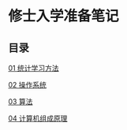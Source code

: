 # 修士入学准备笔记

## 目录

[01 统计学习方法](./01统计学习方法)

[02 操作系统](./02操作系统)

[03 算法](./03Algorithm)

[04 计算机组成原理](./04计算机组成原理)